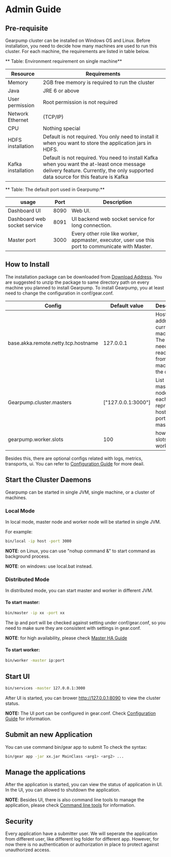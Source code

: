 # Admin Guide

## Pre-requisite

Gearpump cluster can be installed on Windows OS and Linux.
Before installation, you need to decide how many machines are used to run this cluster. For each machine, the requirements are listed in table below.

**  Table: Environment requirement on single machine**

Resource | Requirements
------------ | ---------------------------
Memory       | 2GB free memory is required to run the cluster
Java	       | JRE 6 or above
User permission | Root permission is not required
Network	Ethernet |(TCP/IP)
CPU	| Nothing special
HDFS installation	| Default is not required. You only need to install it when you want to store the application jars in HDFS.
Kafka installation |	Default is not required. You need to install Kafka when you want the at-least once message delivery feature. Currently, the only supported data source for this feature is Kafka 
	
**  Table: The default port used in Gearpump:**

| usage	| Port |	Description |
------------ | ---------------|------------
  Dashboard UI	| 8090	| Web UI. 
Dashboard web socket service |	8091 |	UI backend web socket service for long connection.
Master port |	3000 |	Every other role like worker, appmaster, executor, user use this port to communicate with Master.

## How to Install


The installation package can be downloaded from [Download Address](downloads/downloads/). You are suggested to unzip the package to same directory path on every machine you planned to install Gearpump.
To install Gearpump, you at least need to change the configuration in conf/gear.conf. 

Config	| Default value	| Description	
------------ | ---------------|------------
base.akka.remote.netty.tcp.hostname	| 127.0.0.1	 | Host or IP address of current machine. The ip/host need to be reachable from other machines in the cluster.	
Gearpump.cluster.masters |	["127.0.0.1:3000"] |	List of all master nodes, with each item represents host and port of one master. 
gearpump.worker.slots	 | 100 | how many slots this worker has
		
Besides this, there are optional configs related with logs, metrics, transports, ui. You can refer to [Configuration Guide](0.3/configuration_guide/) for more deail.

## Start the Cluster Daemons

Gearpump can be started in single JVM, single machine, or a cluster of machines.

### Local Mode

In local mode, master node and worker node will be started in single JVM. 

For example:
```bash
bin/local -ip host -port 3000
```

**NOTE**: on Linux, you can use "nohup command &" to start command as background process.

**NOTE**: on windows: use local.bat instead.

### Distributed Mode

In distributed mode, you can start master and worker in different JVM. 

#### To start master:
```bash
bin/master -ip xx -port xx
```

The ip and port will be checked against setting under conf/gear.conf, so you need to make sure they are consistent with settings in gear.conf.

**NOTE**: for high availability, please check [Master HA Guide](high_availability_guide.md)

#### To start worker: 
```bash
bin/worker -master ip:port
```

## Start UI

```bash
bin/services -master 127.0.0.1:3000
```

After UI is started, you can brower http://127.0.0.1:8090 to view the cluster status.

**NOTE:** The UI port can be configured in gear.conf. Check [Configuration Guide](0.3/configuration_guide) for information.

## Submit an new Application

You can use command bin/gear app to submit To check the syntax:

```bash
bin/gear app -jar xx.jar MainClass <arg1> <arg2> ...
```

## Manage the applications

After the application is started, you can view the status of application in UI. In the UI, you can allowed to shutdown the application. 

**NOTE**: Besides UI, there is also command line tools to manage the application, please check [Command line tools](documents/commandlinesyntax) for information.

## Security

Every application have a submitter user. We will seperate the application from different user, like different log folder for different app. However, for now there is no authentication or authorization in place to protect against unauthorized access. 
